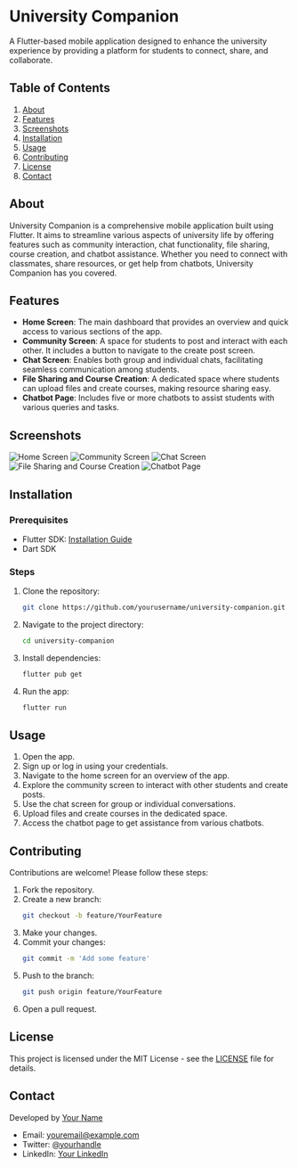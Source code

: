 # University Companion

A Flutter-based mobile application designed to enhance the university experience by providing a platform for students to connect, share, and collaborate. 

## Table of Contents

1. [About](#about)
2. [Features](#features)
3. [Screenshots](#screenshots)
4. [Installation](#installation)
5. [Usage](#usage)
6. [Contributing](#contributing)
7. [License](#license)
8. [Contact](#contact)

## About

University Companion is a comprehensive mobile application built using Flutter. It aims to streamline various aspects of university life by offering features such as community interaction, chat functionality, file sharing, course creation, and chatbot assistance. Whether you need to connect with classmates, share resources, or get help from chatbots, University Companion has you covered.

## Features

- **Home Screen**: The main dashboard that provides an overview and quick access to various sections of the app.
- **Community Screen**: A space for students to post and interact with each other. It includes a button to navigate to the create post screen.
- **Chat Screen**: Enables both group and individual chats, facilitating seamless communication among students.
- **File Sharing and Course Creation**: A dedicated space where students can upload files and create courses, making resource sharing easy.
- **Chatbot Page**: Includes five or more chatbots to assist students with various queries and tasks.

## Screenshots

![Home Screen](screenshots/home_screen.png)
![Community Screen](screenshots/community_screen.png)
![Chat Screen](screenshots/chat_screen.png)
![File Sharing and Course Creation](screenshots/file_sharing_screen.png)
![Chatbot Page](screenshots/chatbot_page.png)

## Installation

### Prerequisites

- Flutter SDK: [Installation Guide](https://flutter.dev/docs/get-started/install)
- Dart SDK

### Steps

1. Clone the repository:
    ```bash
    git clone https://github.com/yourusername/university-companion.git
    ```

2. Navigate to the project directory:
    ```bash
    cd university-companion
    ```

3. Install dependencies:
    ```bash
    flutter pub get
    ```

4. Run the app:
    ```bash
    flutter run
    ```

## Usage

1. Open the app.
2. Sign up or log in using your credentials.
3. Navigate to the home screen for an overview of the app.
4. Explore the community screen to interact with other students and create posts.
5. Use the chat screen for group or individual conversations.
6. Upload files and create courses in the dedicated space.
7. Access the chatbot page to get assistance from various chatbots.

## Contributing

Contributions are welcome! Please follow these steps:

1. Fork the repository.
2. Create a new branch:
    ```bash
    git checkout -b feature/YourFeature
    ```
3. Make your changes.
4. Commit your changes:
    ```bash
    git commit -m 'Add some feature'
    ```
5. Push to the branch:
    ```bash
    git push origin feature/YourFeature
    ```
6. Open a pull request.

## License

This project is licensed under the MIT License - see the [LICENSE](LICENSE) file for details.

## Contact

Developed by [Your Name](https://yourwebsite.com)

- Email: youremail@example.com
- Twitter: [@yourhandle](https://twitter.com/yourhandle)
- LinkedIn: [Your LinkedIn](https://linkedin.com/in/yourprofile)
